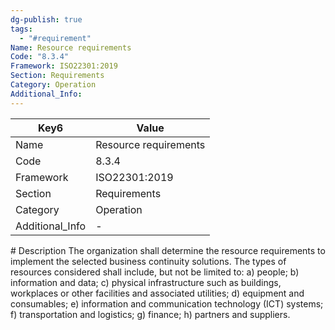 ```yaml
---
dg-publish: true
tags:
  - "#requirement"
Name: Resource requirements
Code: "8.3.4"
Framework: ISO22301:2019
Section: Requirements
Category: Operation
Additional_Info: 
---
```


<div><table class="dataview table-view-table"><thead class="table-view-thead"><tr class="table-view-tr-header"><th class="table-view-th"><span>Key</span><span class="dataview small-text">6</span></th><th class="table-view-th"><span>Value</span></th></tr></thead><tbody class="table-view-tbody"><tr><td><span>Name</span></td><td><span>Resource requirements</span></td></tr><tr><td><span>Code</span></td><td><span>8.3.4</span></td></tr><tr><td><span>Framework</span></td><td><span>ISO22301:2019</span></td></tr><tr><td><span>Section</span></td><td><span>Requirements</span></td></tr><tr><td><span>Category</span></td><td><span>Operation</span></td></tr><tr><td><span>Additional_Info</span></td><td><span>-</span></td></tr></tbody></table></div>
# Description
The organization shall determine the resource requirements to implement the selected business continuity solutions. The types of resources considered shall include, but not be limited to: a) people; b) information and data; c) physical infrastructure such as buildings, workplaces or other facilities and associated utilities; d) equipment and consumables; e) information and communication technology (ICT) systems; f) transportation and logistics; g) finance; h) partners and suppliers. 
